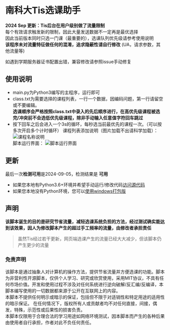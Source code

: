 # 南科大Tis选课助手  
**2024 Sep 更新：Tis后台在用户级别做了流量限制**   
每个有效请求触发新的限制，因此大量发送数据不一定再是最优选择  
因此当前版本同时只选一门课（最重要的），选课队列优先级请参考使用说明  
**该程序未对流量特征做任何的混淆，追求隐蔽性请自行修改** (UA，请求参数，其他流量等)

如遇到学期服务器证书配置出错，兼容修改请参照issue手动修复

## 使用说明  
- main.py为Python3编写的主程序，运行即可  
- class.txt为需要选择的课程列表，一行一个数据，因编码问题，第一行请留空或不要编辑。  
**选课顺序会严格按照class.txt中录入的先后顺序进行，在高优先级课程被选完/冲突前不会选低优先级课程，除非手动输入任意值字符回车跳过**  
- 按下回车之后会进入一个3s的循环，每秒选当前最优先的课程一次。（可以按多次开启多个计时循环）
课程列表添加说明（图片加载不出请科学加载）：  
![课程名称说明](screenShots/help.png)  
  脚本运行界面：
![脚本运行界面](screenShots/sc.png)

## 更新
最后一次**检测可用**是2024-09-05，检测结果是 **可用**  
- 如果您本地有Python3.6+环境并希望手动运行/修改代码[访问源代码](https://github.com/GhostFrankWu/SUSTech_Tools/blob/master/main.py)  
- 如果您本地没有Python环境，您可以[使用windows打包版](https://github.com/GhostFrankWu/SUSTech_Tools/releases/tag/v5.0.0)  

## 声明

**该脚本诞生的目的是研究节省流量，减轻选课系统负担的方法，经过测试确实能达到该效果，因人为修改脚本产生的超过手工频率的流量，由修改者承担责任**  
>虽然Tis经过若干更新，网页端选课产生的流量已经大大减少，但该脚本仍产生更少的流量

### 免责声明
该脚本是通过抽象人对计算机的操作方法，提供节省流量并方便选课的功能。脚本为非营利性开源脚本，仅供个人学习、研究或欣赏使用，采用MIT协议，不具有任何市场价值。开发和使用过程不涉及对任何系统进行逆向破解/反汇编/反编译，本脚本编写使用的一切数据都来源于公开在互联网上的内容。  
本脚本不提供任何明示或暗示的保证，包括但不限于对适销性和特定用途的适用性的暗示保证。 在任何情况下，版权所有人或贡献者均不对任何直接，间接，偶发，特殊，示范性或后果性的损害负责。  
本脚本仅限用于合理合法的学习用途如网络环境测试，因本脚本而产生的各种后果由使用者自行承担，作者对此不负任何责任。  

<!--

>## TL;DR
>有人要向老师举报："是脚本导致了教务系统瘫痪"。  
>经过测试，学生正常使用TIS选课和使用脚本选课的请求情况如下表所示  
>
>项目（三次取平均） | 请求总数(个) | 流量总计(kB) | 总用时(ms)  
>-- | -- | -- | --
>TIS登录 | 17 | 188 | 680
>脚本登录 | 0 | 0 | 0
>TIS登录CAS认证 | 22 | 745 | 1410
>脚本登录CAS认证 | 1 | 11 | 96
>TIS进入 | 141 | 2487 | 8760
>脚本进入 | 4 | 223 | 692
>TIS选课+刷新 | 119 | 1299 | 取决于查询内容1-10秒不等
>脚本选课 | 1 | 0.6 | 177
>TIS总计（刷新n次） | 180+119n | 3350+1299n | 10秒+每次刷新耗时
>脚本总计（选课m次） | 5+m | 234+0.6m | 0.8秒+每次请求144ms
>
>可见在目前的TIS设计下，脚本一秒发送100次请求都不及一位正常学生刷新页面看选课按钮有没有激活产生的请求/流量多。  
>- 所以如果TIS崩了，那最不应该指责是就是如此节省流量脚本用户了（吧？）  
>  
>本人寄网挂科水平，欢迎大佬对以上论述批评指正。

-->
